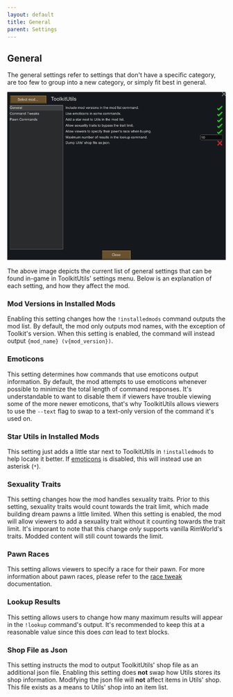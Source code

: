 ```yaml
---
layout: default
title: General
parent: Settings
---
```


## General

The general settings refer to settings that don't have a specific category,
are too few to group into a new category, or simply fit best in general.

![General Settings](/assets/settings-general.png)

The above image depicts the current list of general settings that can be
found in-game in ToolkitUtils' settings menu. Below is an explanation of
each setting, and how they affect the mod.

### Mod Versions in Installed Mods

Enabling this setting changes how the `!installedmods` command outputs the
mod list. By default, the mod only outputs mod names, with the exception of
Toolkit's version. When this setting is enabled, the command will instead
output `{mod_name} (v{mod_version})`.

### Emoticons

This setting determines how commands that use emoticons output information.
By default, the mod attempts to use emoticons whenever possible to minimize
the total length of command responses. It's understandable to want to disable
them if viewers have trouble viewing some of the more newer emoticons, that's
why ToolkitUtils allows viewers to use the `--text` flag to swap to a
text-only version of the command it's used on.

### Star Utils in Installed Mods

This setting just adds a little star next to ToolkitUtils in `!installedmods`
to help locate it better. If [emoticons](#emoticons) is disabled, this will
instead use an asterisk (`*`).

### Sexuality Traits

This setting changes how the mod handles sexuality traits. Prior to this
setting, sexuality traits would count towards the trait limit, which made
building dream pawns a little limited. When this setting is enabled, the mod
will allow viewers to add a sexuality trait without it counting towards
the trait limit. It's imporant to note that this change *only* supports
vanilla RimWorld's traits. Modded content will still count towards the limit.

### Pawn Races

This setting allows viewers to specify a race for their pawn. For more
information about pawn races, please refer to the [race tweak](/tweaks/races)
documentation.

### Lookup Results

This setting allows users to change how many maximum results will appear in
the `!lookup` command's output. It's recommended to keep this at a reasonable
value since this does *can* lead to text blocks.

### Shop File as Json

This setting instructs the mod to output ToolkitUtils' shop file as an
additional json file. Enabling this setting does **not** swap how Utils
stores its shop information. Modifying the json file will **not** affect
items in Utils' shop. This file exists as a means to Utils' shop into an
item list.
